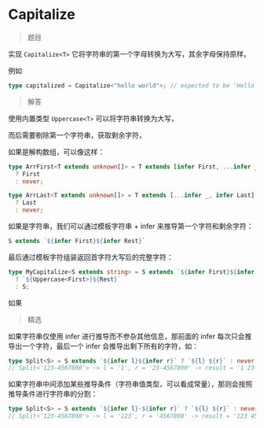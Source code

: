 # Capitalize

<BtnGroup 
  issue="https://tsch.js.org/110/solutions"
  answer="https://github.com/type-challenges/type-challenges/issues/31928"
/>

> 题目

实现 `Capitalize<T>` 它将字符串的第一个字母转换为大写，其余字母保持原样。

例如

```ts
type capitalized = Capitalize<"hello world">; // expected to be 'Hello world'
```

> 解答

使用内置类型 `Uppercase<T>` 可以将字符串转换为大写，

而后需要剔除第一个字符串，获取剩余字符，

如果是解构数组，可以像这样：

```ts
type ArrFirst<T extends unknown[]> = T extends [infer First, ...infer _]
  ? First
  : never;

type ArrLast<T extends unknown[]> = T extends [...infer _, infer Last]
  ? Last
  : never;
```

如果是字符串，我们可以通过模板字符串 + infer 来推导第一个字符和剩余字符：

```ts
S extends `${infer First}${infer Rest}`
```

最后通过模板字符组装返回首字符大写后的完整字符：

```ts
type MyCapitalize<S extends string> = S extends `${infer First}${infer Rest}`
  ? `${Uppercase<First>}${Rest}`
  : S;
```

如果

> 精选

<BtnGroup 
  featured="https://github.com/type-challenges/type-challenges/issues/759"
/>

如果字符串仅使用 infer 进行推导而不参杂其他信息，那前面的 infer 每次只会推导出一个字符，最后一个 infer 会推导出剩下所有的字符，如：

```ts
type Split<S> = S extends `${infer l}${infer r}` ? `${l} ${r}` : never;
// Split<'123-4567890'> -> l = '1', r = '23-4567890' -> result = '1 23-457890'
```

如果字符串中间添加某些推导条件（字符串值类型，可以看成常量），那则会按照推导条件进行字符串的分割：

```ts
type Split<S> = S extends `${infer l}-${infer r}` ? `${l} ${r}` : never;
// Split<'123-4567890'> -> l = '123', r = '4567890' -> result = '123 4567890'
```
